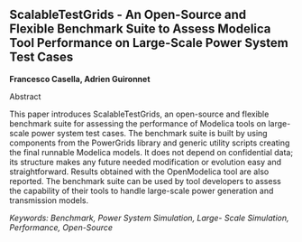 ## ScalableTestGrids - An Open-Source and Flexible Benchmark Suite to Assess Modelica Tool Performance on Large-Scale Power System Test Cases

**Francesco Casella, Adrien Guironnet**

Abstract

This paper introduces ScalableTestGrids, an open-source
and flexible benchmark suite for assessing the performance
of Modelica tools on large-scale power system test
cases. The benchmark suite is built by using components
from the PowerGrids library and generic utility scripts creating
the final runnable Modelica models. It does not
depend on confidential data; its structure makes any future
needed modification or evolution easy and straightforward.
Results obtained with the OpenModelica tool are
also reported. The benchmark suite can be used by tool
developers to assess the capability of their tools to handle
large-scale power generation and transmission models.

*Keywords: Benchmark, Power System Simulation, Large-
Scale Simulation, Performance, Open-Source*
